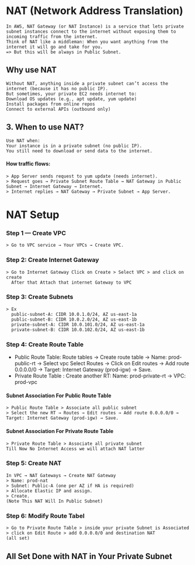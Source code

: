 # NAT (Network Address Translation)
    In AWS, NAT Gateway (or NAT Instance) is a service that lets private subnet instances connect to the internet without exposing them to incoming traffic from the internet. 
    Think of NAT like a middleman: When you want anything from the internet it will go and take for you.        
    => But this will be always in Public Subnet.

##  Why use NAT
    Without NAT, anything inside a private subnet can’t access the internet (because it has no public IP).
    But sometimes, your private EC2 needs internet to:
    Download OS updates (e.g., apt update, yum update)
    Install packages from online repos
    Connect to external APIs (outbound only)

## 3. When to use NAT?
    Use NAT when:
    Your instance is in a private subnet (no public IP).
    You still need to download or send data to the internet.

#### How traffic flows:
    > App Server sends request to yum update (needs internet).
    > Request goes → Private Subnet Route Table → NAT Gateway in Public Subnet → Internet Gateway → Internet.
    > Internet replies → NAT Gateway → Private Subnet → App Server.

# NAT Setup 
### Step 1 — Create VPC
    > Go to VPC service → Your VPCs → Create VPC.
### Step 2: Create Internet Gateway
    > Go to Internet Gateway Click on Create > Select VPC > and click on create
      After that Attach that internet Gateway to VPC 
### Step 3: Create Subnets 
    > Ex 
      public-subnet-A: CIDR 10.0.1.0/24, AZ us-east-1a
      public-subnet-B: CIDR 10.0.2.0/24, AZ us-east-1b
      private-subnet-A: CIDR 10.0.101.0/24, AZ us-east-1a
      private-subnet-B: CIDR 10.0.102.0/24, AZ us-east-1b

### Step 4: Create Route Table
- Public Route Table:
      Route tables → Create route table → Name: prod-public-rt → Select vpc
       Select Routes → Click on Edit routes → Add route 0.0.0.0/0 → Target: Internet Gateway (prod-igw) → Save.
- Private Route Table : 
      Create another RT: Name: prod-private-rt → VPC: prod-vpc
#### Subnet Association For Public Route Table 
    > Public Route Table > Associate all public subnet 
    > Select the new RT → Routes → Edit routes → Add route 0.0.0.0/0 → Target: Internet Gateway (prod-igw) → Save.

#### Subnet Association For Private Route Table 
    > Private Route Table > Associate all private subnet
    Till Now No Internet Access we will attach NAT latter

### Step 5: Create NAT
    In VPC → NAT Gateways → Create NAT Gateway 
    > Name: prod-nat
    > Subnet: Public-A (one per AZ if HA is required)
    > Allocate Elastic IP and assign.
    > Create.
    (Note This NAT Will In Public Subnet)

### Step 6: Modify Route Tabel
    > Go to Private Route Table > inside your private Subnet is Associated 
    > click on Edit Route > add 0.0.0.0/0 and destination NAT 
    (all set)
 

## All Set Done with NAT in Your Private Subnet